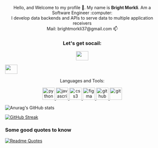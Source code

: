 <p align="center">
Hello, and Welcome to my profile 👋. My name is <strong>Bright Morkli</strong>. Am a Software Engineer :computer:
 <br>
I develop data backends and APIs to serve data to multiple application receivers
 <br>
Mail: brightmorkli37@gmail.com 📫 
</p>

<h3 align="center">Let's get socail:</h3>
<p align="center">
<a href="https://t.me/brightmorkli37" target="blank"><img align="center" src="https://cdn.jsdelivr.net/npm/simple-icons@3.0.1/icons/telegram.svg" alt="" height="30" width="40" /></a>

<a href="https://www.linkedin.com/in/brightmorkli37/" target="blank"><img align="center" src="https://cdn.jsdelivr.net/npm/simple-icons@3.0.1/icons/linkedin.svg" alt="" height="30" width="40" /></a>
</p>

<p align="center">Languages and Tools:</p>
<p align="center"> <a href="https://www.python.org" target="_blank"> <img src="https://cdn3.iconfinder.com/data/icons/logos-and-brands-adobe/512/267_Python-512.png" alt="python" width="40" height="40"/> </a> <a href="[https://www.w3schools.com/cpp/](https://www.javascript.com/)" target="_blank"> <img src="https://upload.wikimedia.org/wikipedia/commons/thumb/9/99/Unofficial_JavaScript_logo_2.svg/480px-Unofficial_JavaScript_logo_2.svg.png" alt="javascript" width="40" height="40"/> </a> <a href="[https://www.w3schools.com/css/](https://www.djangoproject.com/)" target="_blank"> <img src="https://files.dimagi.com/wp-content/uploads/2016/01/Django.png" alt="css3" width="40" height="40"/> </a> <a href="https://www.figma.com/" target="_blank"> <img src="https://www.vectorlogo.zone/logos/figma/figma-icon.svg" alt="figma" width="40" height="40"/> </a> <a href="https://github.com/" target="_blank"> <img src="https://upload.wikimedia.org/wikipedia/commons/9/91/Octicons-mark-github.svg" alt="github" width="40" height="40"/> </a> <a href="https://git-scm.com/" target="_blank"> <img src="https://www.vectorlogo.zone/logos/git-scm/git-scm-icon.svg" alt="git" width="40" height="40"/> </a>  </p>


![Anurag's GitHub stats](https://github-readme-stats.vercel.app/api?username=brightmorkli37&theme=synthwave)

 [![GitHub Streak](http://github-readme-streak-stats.herokuapp.com?user=brightmorkli37&theme=vue-dark)](https://git.io/streak-stats)
 
<!--  [![trophy](https://github-profile-trophy.vercel.app/?username=brightmorkli37)](https://github.com/ryo-ma/github-profile-trophy) -->

<h3>Some good quotes to know</h3>

[![Readme Quotes](https://quotes-github-readme.vercel.app/api?type=horizontal&theme=dark)](https://github.com/piyushsuthar/github-readme-quotes)


